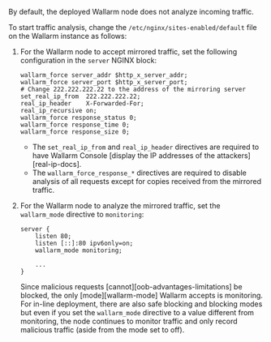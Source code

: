 By default, the deployed Wallarm node does not analyze incoming traffic.

To start traffic analysis, change the `/etc/nginx/sites-enabled/default` file on the Wallarm instance as follows:

1. For the Wallarm node to accept mirrored traffic, set the following configuration in the `server` NGINX block:

    ```
    wallarm_force server_addr $http_x_server_addr;
    wallarm_force server_port $http_x_server_port;
    # Change 222.222.222.22 to the address of the mirroring server
    set_real_ip_from  222.222.222.22;
    real_ip_header    X-Forwarded-For;
    real_ip_recursive on;
    wallarm_force response_status 0;
    wallarm_force response_time 0;
    wallarm_force response_size 0;
    ```

    * The `set_real_ip_from` and `real_ip_header` directives are required to have Wallarm Console [display the IP addresses of the attackers][real-ip-docs].
    * The `wallarm_force_response_*` directives are required to disable analysis of all requests except for copies received from the mirrored traffic.
1. For the Wallarm node to analyze the mirrored traffic, set the `wallarm_mode` directive to `monitoring`:

    ```
    server {
        listen 80;
        listen [::]:80 ipv6only=on;
        wallarm_mode monitoring;

        ...
    }
    ```

    Since malicious requests [cannot][oob-advantages-limitations] be blocked, the only [mode][wallarm-mode] Wallarm accepts is monitoring. For in-line deployment, there are also safe blocking and blocking modes but even if you set the `wallarm_mode` directive to a value different from monitoring, the node continues to monitor traffic and only record malicious traffic (aside from the mode set to off).
